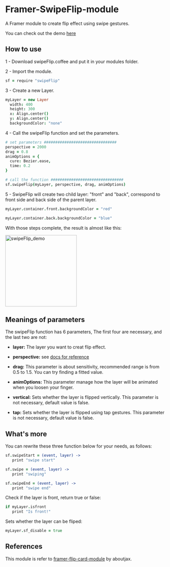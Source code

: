 # Framer-SwipeFlip-module

A Framer module to create flip effect using swipe gestures.

You can check out the demo <a href="https://framer.cloud/sshrf/">here</a>

## How to use

1 - Download swipeFlip.coffee and put it in your modules folder.

2 - Import the module.
```coffeescript
sf = require "swipeFlip"
```

3 - Create a new Layer.
```coffeescript
myLayer = new Layer
  width: 400
  height: 300
  x: Align.center()
  y: Align.center()
  backgroundColor: "none"
```

4 - Call the swipeFlip function and set the parameters.
```coffeescript
# set parameters ################################
perspective = 2000
drag = 0.8
animOptions = {
  cure: Bezier.ease,
  time: 0.2
}

# call the function ################################
sf.swipeFlip(myLayer, perspective, drag, animOptions)
```

5 - SwipeFlip will create two child layer: "front" and "back", correspond to front side and back side of the parent layer.
```coffeescript
myLayer.container.front.backgroundColor = "red"

myLayer.container.back.backgroundColor = "blue"
```

With those steps complete, the result is almost like this:

<a href="https://framer.cloud/sshrf/"><img alt="swipeFlip_demo" src="https://github.com/suhehe/suhehe.github.io/blob/master/images/demo.gif" height="225px" /></a>


## Meanings of parameters

The swipeFlip function has 6 parameters, The first four are necessary, and the last two are not:

- **layer:** The layer you want to creat flip effect.

- **perspective:** see [docs for reference](http://framerjs.com/docs/#layer.perspective)

- **drag:** This parameter is about sensitivity, recommended range is from 0.5 to 1.5. You can try finding a fitted value.

- **animOptions:** This parameter manage how the layer will be animated when you loosen your finger.

- **vertical:** Sets whether the layer is flipped vertically. This parameter is not necessary, default value is false.

- **tap:** Sets whether the layer is flipped using tap gestures. This parameter is not necessary, default value is false.

## What's more
You can rewrite these three function below for your needs, as follows:
```coffeescript
sf.swipeStart = (event, layer) ->
   print "swipe start"

sf.swipe = (event, layer) ->
   print "swiping"

sf.swipeEnd = (event, layer) ->
   print "swipe end"
```
Check if the layer is front, return true or false:
```coffeescript
if myLayer.isfront
   print "Is front!"
```
Sets whether the layer can be fliped:
```coffeescript
myLayer.sf_disable = true
```

## References

This module is refer to [framer-flip-card-module](https://github.com/aboutjax/framer-flip-card-module) by aboutjax.

